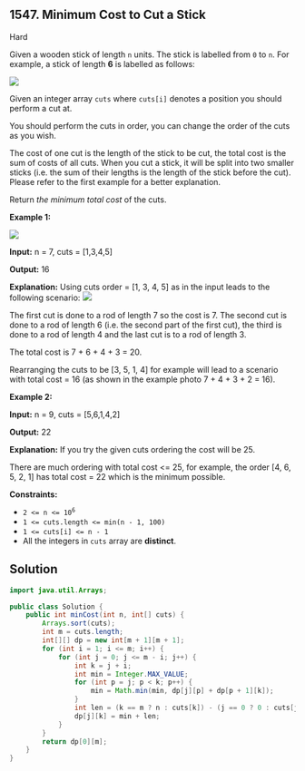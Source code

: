 ## 1547\. Minimum Cost to Cut a Stick

Hard

Given a wooden stick of length `n` units. The stick is labelled from `0` to `n`. For example, a stick of length **6** is labelled as follows:

![](https://assets.leetcode.com/uploads/2020/07/21/statement.jpg)

Given an integer array `cuts` where `cuts[i]` denotes a position you should perform a cut at.

You should perform the cuts in order, you can change the order of the cuts as you wish.

The cost of one cut is the length of the stick to be cut, the total cost is the sum of costs of all cuts. When you cut a stick, it will be split into two smaller sticks (i.e. the sum of their lengths is the length of the stick before the cut). Please refer to the first example for a better explanation.

Return _the minimum total cost_ of the cuts.

**Example 1:**

![](https://assets.leetcode.com/uploads/2020/07/23/e1.jpg)

**Input:** n = 7, cuts = [1,3,4,5]

**Output:** 16

**Explanation:** Using cuts order = [1, 3, 4, 5] as in the input leads to the following scenario: ![](https://assets.leetcode.com/uploads/2020/07/21/e11.jpg)

The first cut is done to a rod of length 7 so the cost is 7. The second cut is done to a rod of length 6 (i.e. the second part of the first cut), the third is done to a rod of length 4 and the last cut is to a rod of length 3.

The total cost is 7 + 6 + 4 + 3 = 20.

Rearranging the cuts to be [3, 5, 1, 4] for example will lead to a scenario with total cost = 16 (as shown in the example photo 7 + 4 + 3 + 2 = 16).

**Example 2:**

**Input:** n = 9, cuts = [5,6,1,4,2]

**Output:** 22

**Explanation:** If you try the given cuts ordering the cost will be 25.

There are much ordering with total cost <= 25, for example, the order [4, 6, 5, 2, 1] has total cost = 22 which is the minimum possible.

**Constraints:**

*   <code>2 <= n <= 10<sup>6</sup></code>
*   `1 <= cuts.length <= min(n - 1, 100)`
*   `1 <= cuts[i] <= n - 1`
*   All the integers in `cuts` array are **distinct**.

## Solution

```java
import java.util.Arrays;

public class Solution {
    public int minCost(int n, int[] cuts) {
        Arrays.sort(cuts);
        int m = cuts.length;
        int[][] dp = new int[m + 1][m + 1];
        for (int i = 1; i <= m; i++) {
            for (int j = 0; j <= m - i; j++) {
                int k = j + i;
                int min = Integer.MAX_VALUE;
                for (int p = j; p < k; p++) {
                    min = Math.min(min, dp[j][p] + dp[p + 1][k]);
                }
                int len = (k == m ? n : cuts[k]) - (j == 0 ? 0 : cuts[j - 1]);
                dp[j][k] = min + len;
            }
        }
        return dp[0][m];
    }
}
```